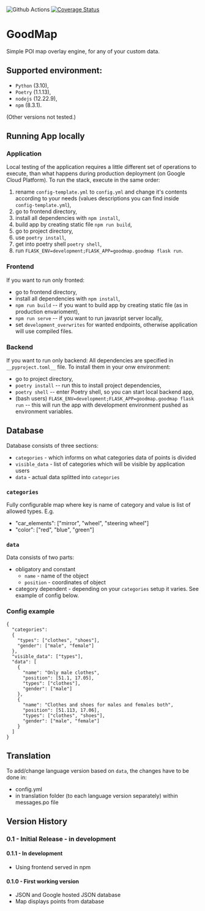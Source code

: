 ![Github Actions](https://github.com/raven-wing/goodmap/actions/workflows/python-app.yml/badge.svg)
[![Coverage Status](https://coveralls.io/repos/github/Problematy/goodmap/badge.png)](https://coveralls.io/github/Problematy/goodmap)

# GoodMap

Simple POI map overlay engine, for any of your custom data.

## Supported environment:

* `Python` (3.10),
* `Poetry` (1.1.13),
* `nodejs` (12.22.9),
* `npm` (8.3.1).

(Other versions not tested.)

## Running App locally

### Application

Local testing of the application requires a little different set of operations to execute, than what happens during production deployment (on Google Cloud Platform). To run the stack, execute in the same order:

1. rename `config-template.yml` to `config.yml` and change it's contents according to your needs (values descriptions you can find inside `config-template.yml`),
2. go to frontend directory,
3. install all dependencies with `npm install`,
4. build app by creating static file `npm run build`,
5. go to project directory,
6. use `poetry install`,
7. get into poetry shell `poetry shell`,
8. run `FLASK_ENV=development;FLASK_APP=goodmap.goodmap flask run`.

### Frontend

If you want to run only fronted:

* go to frontend directory,
* install all dependencies with `npm install`,
* `npm run build` -- if you want to build app by creating static file (as in production envarioment),
* `npm run serve` -- if you want to run javasript server locally,
* set `development_overwrites` for wanted endpoints, otherwise application will use compiled files.

### Backend

If you want to run only backend:
All dependencies are specified in `__pyproject.toml__` file. To install them in your onw environment:

* go to project directory,
* `poetry install` -- run this to install project dependencies,
* `poetry shell` -- enter Poetry shell, so you can start local backend app,
* (bash users) `FLASK_ENV=development;FLASK_APP=goodmap.goodmap flask run` -- this will run the app with development environment pushed as environment variables.

## Database

Database consists of three sections:

- `categories` - which informs on what categories data of points is divided
- `visible_data` - list of categories which will be visible by application users
- `data` - actual data splitted into `categories`


### `categories`
Fully configurable map where key is name of category and value is list of allowed types. E.g.
* "car_elements": ["mirror", "wheel", "steering wheel"]
* "color": ["red", "blue", "green"]

### `data`
Data consists of two parts:
* obligatory and constant
  * `name` - name of the object
  * `position` - coordinates of object
* category dependent - depending on your `categories` setup it varies. See example of config below.

### Config example
```
{
  "categories":
  {
    "types": ["clothes", "shoes"],
    "gender": ["male", "female"]
  },
  "visible_data": ["types"],
  "data": [
    {
      "name": "Only male clothes",
      "position": [51.1, 17.05],
      "types": ["clothes"],
      "gender": ["male"]
    },
    {
      "name": "Clothes and shoes for males and females both",
      "position": [51.113, 17.06],
      "types": ["clothes", "shoes"],
      "gender": ["male", "female"]
    }
  ]
}
```
## Translation

To add/change language version based on `data`, the changes have to be done in: 
- config.yml 
- in translation folder (to each language version separately) within messages.po file
## Version History

### 0.1 - Initial Release - in development
#### 0.1.1 - In development
  * Using frontend served in npm  

#### 0.1.0 - First working version
 * JSON and Google hosted JSON database
 * Map displays points from database

